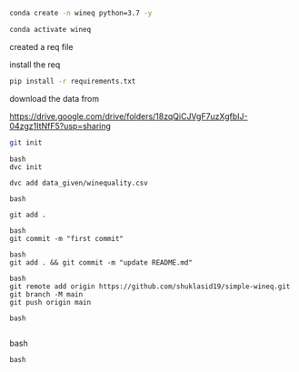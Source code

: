 ```bash
conda create -n wineq python=3.7 -y
```

```bash
conda activate wineq
```

created a req file

install the req

```bash
pip install -r requirements.txt
```

download the data from

https://drive.google.com/drive/folders/18zqQiCJVgF7uzXgfbIJ-04zgz1ItNfF5?usp=sharing


```bash
git init
```

```
bash
dvc init
```

```bash
dvc add data_given/winequality.csv
```

```
bash

git add .
```


```
bash
git commit -m "first commit"
```


```
bash
git add . && git commit -m "update README.md" 
```


```
bash
git remote add origin https://github.com/shuklasid19/simple-wineq.git 
git branch -M main
git push origin main
```



```
bash


```
bash

```
bash

```
